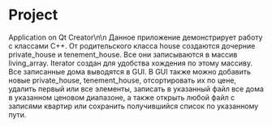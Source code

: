 # Project
Application on Qt Creator\n\n
Данное приложение демонстрирует работу с классами C++. От родительского класса house создаются дочерние private_house и tenement_house. Все они записываются в массив living_array. Iterator создан для удобства хождения по этому массиву. Все записанные дома выводятся в GUI. В GUI также можно добавить новые private_house, tenement_house, отсортировать их по цене, удалить первый или все элементы, записать в указанный файл все дома в указанном ценовом диапазоне, а также открыть любой файл с записями квартир или сохранить получившийся список по указанному пути.
